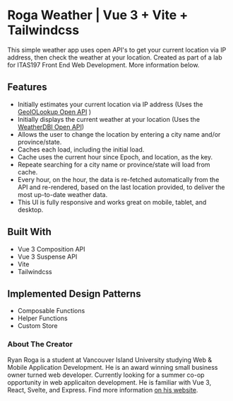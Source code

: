 # Roga Weather | Vue 3 + Vite + Tailwindcss

This simple weather app uses open API's to get your current location via IP address, then check the weather at your location. Created as part of a lab for ITAS197 Front End Web Development. More information below.

## Features

- Initially estimates your current location via IP address (Uses the [GeoIOLookup Open API](https://geoiplookup.io/) )
- Initially displays the current weather at your location (Uses the [WeatherDBI Open API](https://weatherdbi.herokuapp.com/documentation/v1))
- Allows the user to change the location by entering a city name and/or province/state.
- Caches each load, including the initial load.
- Cache uses the current hour since Epoch, and location, as the key.
- Repeate searching for a city name or province/state will load from cache.
- Every hour, on the hour, the data is re-fetched automatically from the API and re-rendered, based on the last location provided, to deliver the most up-to-date weather data.
- This UI is fully responsive and works great on mobile, tablet, and desktop.

## Built With

- Vue 3 Composition API
- Vue 3 Suspense API
- Vite
- Tailwindcss

## Implemented Design Patterns

- Composable Functions
- Helper Functions
- Custom Store

### About The Creator

Ryan Roga is a student at Vancouver Island University studying Web & Mobile Application Development. He is an award winning small business owner turned web developer. Currently looking for a summer co-op opportunity in web applicaiton development. He is familiar with Vue 3, React, Svelte, and Express. Find more information [on his website](https://www.roga.dev).
